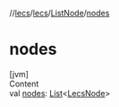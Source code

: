 //[lecs](../../index.md)/[lecs](../index.md)/[ListNode](index.md)/[nodes](nodes.md)



# nodes  
[jvm]  
Content  
val [nodes](nodes.md): [List](https://kotlinlang.org/api/latest/jvm/stdlib/kotlin.collections/-list/index.html)<[LecsNode](../-lecs-node/index.md)>  



